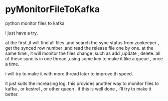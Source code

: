 # pyMonitorFileToKafka
python monitor files to kafka

i just have a try.

at the first ,it will find all files ,and search the sync status from zookeeper , get the synced row number ,and read the release file one by one.
at the same time , it will monitor the files change ,such as add ,update , delete.
all of these sync is in one thread ,using some key to make it like a queue , once a time.

i will try to make it with more thread later to improve th speed.

it just suits the increasing log.
this provides another way to monitor files to kafka , or kestrel , or other queen .
if this is well done , i'll try to make it better.
